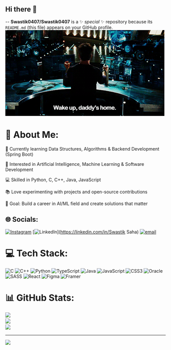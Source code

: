 ## Hi there 👋

--
**Swastik0407/Swastik0407** is a ✨ _special_ ✨ repository because its `README.md` (this file) appears on your GitHub profile.
![image alt](https://github.com/Swastik0407/Swastik0407/blob/cdc0985de5205223f5441608c8d0cfcf29c6049e/68747470733a2f2f6d65646961312e67697068792e636f6d2f6d656469612f76312e59326c6b505463354d4749334e6a457865484179616d707a5957466a656d45776447526d62474a75646d4e6f64544a724e7a56774d4852794e6e64715a54457a4e57347a4d435a6c.gif)

# 💫 About Me:

🌱 Currently learning Data Structures, Algorithms & Backend Development (Spring Boot)

🤖 Interested in Artificial Intelligence, Machine Learning & Software Development

💻 Skilled in Python, C, C++, Java, JavaScript

📚 Love experimenting with projects and open-source contributions

🎯 Goal: Build a career in AI/ML field and create solutions that matter


## 🌐 Socials:
[![Instagram](https://img.shields.io/badge/Instagram-%23E4405F.svg?logo=Instagram&logoColor=white)](https://instagram.com/swastiksaha7) [![LinkedIn](https://img.shields.io/badge/LinkedIn-%230077B5.svg?logo=linkedin&logoColor=white)](https://linkedin.com/in/Swastik Saha) [![email](https://img.shields.io/badge/Email-D14836?logo=gmail&logoColor=white)](mailto:swastikghs.0407@gmail.com) 

# 💻 Tech Stack:
![C](https://img.shields.io/badge/c-%2300599C.svg?style=for-the-badge&logo=c&logoColor=white) ![C++](https://img.shields.io/badge/c++-%2300599C.svg?style=for-the-badge&logo=c%2B%2B&logoColor=white) ![Python](https://img.shields.io/badge/python-3670A0?style=for-the-badge&logo=python&logoColor=ffdd54) ![TypeScript](https://img.shields.io/badge/typescript-%23007ACC.svg?style=for-the-badge&logo=typescript&logoColor=white) ![Java](https://img.shields.io/badge/java-%23ED8B00.svg?style=for-the-badge&logo=openjdk&logoColor=white) ![JavaScript](https://img.shields.io/badge/javascript-%23323330.svg?style=for-the-badge&logo=javascript&logoColor=%23F7DF1E) ![CSS3](https://img.shields.io/badge/css3-%231572B6.svg?style=for-the-badge&logo=css3&logoColor=white) ![Oracle](https://img.shields.io/badge/Oracle-F80000?style=for-the-badge&logo=oracle&logoColor=white) ![SASS](https://img.shields.io/badge/SASS-hotpink.svg?style=for-the-badge&logo=SASS&logoColor=white) ![React](https://img.shields.io/badge/react-%2320232a.svg?style=for-the-badge&logo=react&logoColor=%2361DAFB) ![Figma](https://img.shields.io/badge/figma-%23F24E1E.svg?style=for-the-badge&logo=figma&logoColor=white) ![Framer](https://img.shields.io/badge/Framer-black?style=for-the-badge&logo=framer&logoColor=blue)
# 📊 GitHub Stats:
![](https://github-readme-stats.vercel.app/api?username=swastik0407&theme=calm_pink&hide_border=false&include_all_commits=false&count_private=false)<br/>
![](https://nirzak-streak-stats.vercel.app/?user=swastik0407&theme=calm_pink&hide_border=false)<br/>
![](https://github-readme-stats.vercel.app/api/top-langs/?username=swastik0407&theme=calm_pink&hide_border=false&include_all_commits=false&count_private=false&layout=compact)

---
[![](https://visitcount.itsvg.in/api?id=swastik0407&icon=0&color=0)](https://visitcount.itsvg.in)

<!-- Proudly created with GPRM ( https://gprm.itsvg.in ) -->
